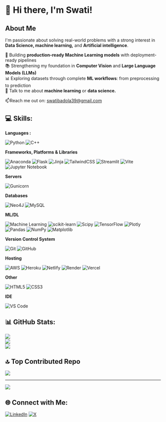 # 👋 Hi there, I'm Swati!

## About Me

I'm passionate about solving real-world problems with a strong interest in **Data Science, machine learning,** and **Artificial intelligence**. 

🔧 Building **production-ready Machine Learning models** with deployment-ready pipelines  
📚 Strengthening my foundation in **Computer Vision** and **Large Language Models (LLMs)**  
📊 Exploring datasets through complete **ML workflows**: from preprocessing to prediction </br>
💬 Talk to me about **machine learning** or **data science.**

📫Reach me out on: swatibadola39@gmail.com 

## 💻 Skills:

**Languages :** </br>

![Python](https://img.shields.io/badge/python-3670A0?style=for-the-badge&logo=python&logoColor=ffdd54)
![C++](https://img.shields.io/badge/c++-%2300599C.svg?style=for-the-badge&logo=c%2B%2B&logoColor=white) 

**Frameworks, Platforms & Libraries** </br>

![Anaconda](https://img.shields.io/badge/Anaconda-%2344A833.svg?style=for-the-badge&logo=anaconda&logoColor=white) 
![Flask](https://img.shields.io/badge/flask-%23000.svg?style=for-the-badge&logo=flask&logoColor=white)
![Jinja](https://img.shields.io/badge/jinja-white.svg?style=for-the-badge&logo=jinja&logoColor=black)
![TailwindCSS](https://img.shields.io/badge/tailwindcss-%2338B2AC.svg?style=for-the-badge&logo=tailwind-css&logoColor=white) 
![Streamlit](https://img.shields.io/badge/Streamlit-%23FE4B4B.svg?style=for-the-badge&logo=streamlit&logoColor=white)
![Vite](https://img.shields.io/badge/vite-%23646CFF.svg?style=for-the-badge&logo=vite&logoColor=white)
![Jupyter Notebook](https://camo.githubusercontent.com/6bbda504ce62cae4291cf67d77f5bfb0ab2a8dc7914f4611301f59e4a5a56c7b/68747470733a2f2f696d672e736869656c64732e696f2f62616467652f4a7570797465725f4e6f7465626f6f6b2d4633373632363f7374796c653d666f722d7468652d6261646765266c6f676f3d6a757079746572266c6f676f436f6c6f723d7768697465)

**Servers** </br>

![Gunicorn](https://img.shields.io/badge/gunicorn-%298729.svg?style=for-the-badge&logo=gunicorn&logoColor=white)

**Databases** </br>

![Neo4J](https://img.shields.io/badge/Neo4j-008CC1?style=for-the-badge&logo=neo4j&logoColor=white)
![MySQL](https://img.shields.io/badge/mysql-4479A1.svg?style=for-the-badge&logo=mysql&logoColor=white)

**ML/DL** </br>

![Machine Learning](https://camo.githubusercontent.com/1cc089bcf7c73b9fbb16972c6d70ee59828e844a91846db2e27beb8c7a48f49f/68747470733a2f2f696d672e736869656c64732e696f2f62616467652f4d616368696e655f4c6561726e696e672d3243334535303f7374796c653d666f722d7468652d6261646765266c6f676f3d6d616368696e652d6c6561726e696e67266c6f676f436f6c6f723d7768697465)
![scikit-learn](https://img.shields.io/badge/scikit--learn-%23F7931E.svg?style=for-the-badge&logo=scikit-learn&logoColor=white) 
![Scipy](https://img.shields.io/badge/SciPy-%230C55A5.svg?style=for-the-badge&logo=scipy&logoColor=%white) 
![TensorFlow](https://img.shields.io/badge/TensorFlow-%23FF6F00.svg?style=for-the-badge&logo=TensorFlow&logoColor=white) 
![Plotly](https://img.shields.io/badge/Plotly-%233F4F75.svg?style=for-the-badge&logo=plotly&logoColor=white) 
![Pandas](https://img.shields.io/badge/pandas-%23150458.svg?style=for-the-badge&logo=pandas&logoColor=white) 
![NumPy](https://img.shields.io/badge/numpy-%23013243.svg?style=for-the-badge&logo=numpy&logoColor=white) 
![Matplotlib](https://img.shields.io/badge/Matplotlib-%23ffffff.svg?style=for-the-badge&logo=Matplotlib&logoColor=black)

**Version Control System** </br>

![Git](https://img.shields.io/badge/git-%23F05033.svg?style=for-the-badge&logo=git&logoColor=white) 
![GitHub](https://img.shields.io/badge/github-%23121011.svg?style=for-the-badge&logo=github&logoColor=white)

**Hosting** </br>

![AWS](https://img.shields.io/badge/AWS-%23FF9900.svg?style=for-the-badge&logo=amazon-aws&logoColor=white) 
![Heroku](https://img.shields.io/badge/heroku-%23430098.svg?style=for-the-badge&logo=heroku&logoColor=white) 
![Netlify](https://img.shields.io/badge/netlify-%23000000.svg?style=for-the-badge&logo=netlify&logoColor=#00C7B7) 
![Render](https://img.shields.io/badge/Render-%46E3B7.svg?style=for-the-badge&logo=render&logoColor=white) 
![Vercel](https://img.shields.io/badge/vercel-%23000000.svg?style=for-the-badge&logo=vercel&logoColor=white)

**Other** </br>

![HTML5](https://img.shields.io/badge/html5-%23E34F26.svg?style=for-the-badge&logo=html5&logoColor=white) 
![CSS3](https://img.shields.io/badge/css3-%231572B6.svg?style=for-the-badge&logo=css3&logoColor=white)

**IDE** </br>

![VS Code](https://camo.githubusercontent.com/dc2ea3cfd3c6c58a97171bbd6e78b0b983a6cf4a7f9c3e223b5126f2feaac9b8/68747470733a2f2f696d672e736869656c64732e696f2f62616467652f56535f436f64652d3030374143433f7374796c653d666f722d7468652d6261646765266c6f676f3d76697375616c2d73747564696f2d636f6465266c6f676f436f6c6f723d7768697465)

## 📊 GitHub Stats:
![](https://github-readme-stats.vercel.app/api?username=swatibadola&theme=dark&hide_border=false&include_all_commits=false&count_private=false)<br/>
![](https://nirzak-streak-stats.vercel.app/?user=swatibadola&theme=dark&hide_border=false)<br/>
![](https://github-readme-stats.vercel.app/api/top-langs/?username=swatibadola&theme=dark&hide_border=false&include_all_commits=false&count_private=false&layout=compact)

## 🔝 Top Contributed Repo
![](https://github-contributor-stats.vercel.app/api?username=swatibadola&limit=5&theme=default_repocard&combine_all_yearly_contributions=true)

---
[![](https://visitcount.itsvg.in/api?id=swatibadola&icon=0&color=0)](https://visitcount.itsvg.in)

## 🌐 Connect with Me: </br>
[![LinkedIn](https://img.shields.io/badge/LinkedIn-%230077B5.svg?logo=linkedin&logoColor=white)](https://linkedin.com/in/swati-badola-b28a2722a) 
[![X](https://img.shields.io/badge/X-black.svg?logo=X&logoColor=white)](https://x.com/SwatiBadola3)

<!-- Proudly created with GPRM ( https://gprm.itsvg.in ) -->
